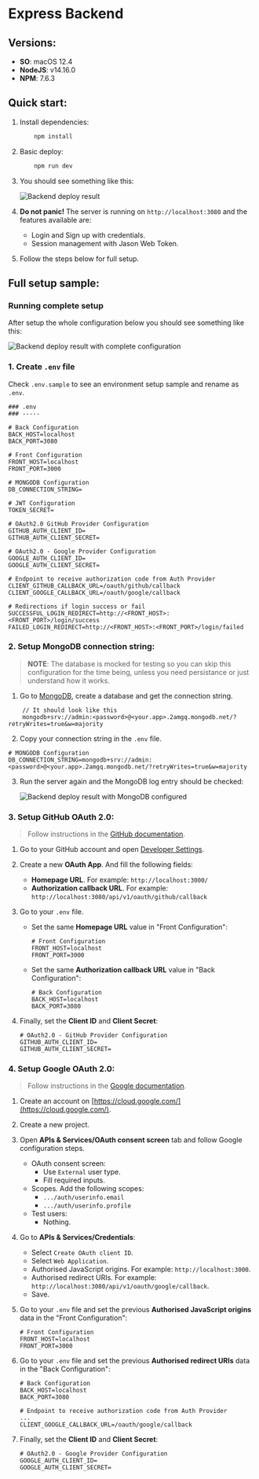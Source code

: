 # Express Backend

## Versions:
- **SO**: macOS 12.4
- **NodeJS**: v14.16.0
- **NPM**: 7.6.3


## Quick start:

1. Install dependencies:

    ```powershell
        npm install
    ```

2. Basic deploy:

    ```powershell
        npm run dev
    ```

3. You should see something like this:

    ![Backend deploy result](../assets/without-env-config.png)

4. **Do not panic!** The server is running on `http://localhost:3080` and the features available are:
    * Login and Sign up with credentials.
    * Session management with Jason Web Token.

5. Follow the steps below for full setup.

## Full setup sample:


### Running complete setup

After setup the whole configuration below you should see something like this:

![Backend deploy result with complete configuration](../assets/with-env-config.png)


### 1. Create `.env` file

Check `.env.sample` to see an environment setup sample and rename as `.env`.

```
### .env
### -----

# Back Configuration
BACK_HOST=localhost
BACK_PORT=3080

# Front Configuration
FRONT_HOST=localhost
FRONT_PORT=3000

# MONGODB Configuration
DB_CONNECTION_STRING=

# JWT Configuration
TOKEN_SECRET=

# OAuth2.0 GitHub Provider Configuration
GITHUB_AUTH_CLIENT_ID=
GITHUB_AUTH_CLIENT_SECRET=

# OAuth2.0 - Google Provider Configuration
GOOGLE_AUTH_CLIENT_ID=
GOOGLE_AUTH_CLIENT_SECRET=

# Endpoint to receive authorization code from Auth Provider
CLIENT_GITHUB_CALLBACK_URL=/oauth/github/callback
CLIENT_GOOGLE_CALLBACK_URL=/oauth/google/callback

# Redirections if login success or fail
SUCCESSFUL_LOGIN_REDIRECT=http://<FRONT_HOST>:<FRONT_PORT>/login/success
FAILED_LOGIN_REDIRECT=http://<FRONT_HOST>:<FRONT_PORT>/login/failed
```


### 2. Setup MongoDB connection string:

> **NOTE**: The database is mocked for testing so you can skip this configuration for the time being, unless you need persistance or just understand how it works.

1. Go to [MongoDB](https://www.mongodb.com/), create a database and get the connection string.

```text
    // It should look like this
    mongodb+srv://admin:<password>@<your.app>.2amgq.mongodb.net/?retryWrites=true&w=majority
```

2. Copy your connection string in the `.env` file.

```
# MONGODB Configuration
DB_CONNECTION_STRING=mongodb+srv://admin:<password>@<your.app>.2amgq.mongodb.net/?retryWrites=true&w=majority
```


3. Run the server again and the MongoDB log entry should be checked:

    ![Backend deploy result with MongoDB configured](../assets/mongodb-configured.png)



### 3. Setup GitHub OAuth 2.0:

> Follow instructions in the [GitHub documentation](https://docs.github.com/en/developers/apps/building-oauth-apps/creating-an-oauth-app).

1. Go to your GitHub account and open [Developer Settings](https://github.com/settings/developers).

2. Create a new **OAuth App**. And fill the following fields:

    * **Homepage URL**. For example: `http://localhost:3000/`
    * **Authorization callback URL**. For example: `http://localhost:3080/api/v1/oauth/github/callback`

3. Go to your `.env` file.

    * Set the same **Homepage URL** value in "Front Configuration":

        ```
        # Front Configuration
        FRONT_HOST=localhost
        FRONT_PORT=3000
        ```

    * Set the same **Authorization callback URL** value in "Back Configuration":
    
        ```
        # Back Configuration
        BACK_HOST=localhost
        BACK_PORT=3080
        ```

4. Finally, set the **Client ID** and **Client Secret**:

    ```
    # OAuth2.0 - GitHub Provider Configuration
    GITHUB_AUTH_CLIENT_ID=
    GITHUB_AUTH_CLIENT_SECRET=
    ```

### 4. Setup Google OAuth 2.0:

> Follow instructions in the [Google documentation](https://developers.google.com/identity/protocols/oauth2/javascript-implicit-flow).

1. Create an account on [https://cloud.google.com/](https://cloud.google.com/).

2. Create a new project.

3. Open **APIs & Services/OAuth consent screen** tab and follow Google configuration steps.

    * OAuth consent screen:
        * Use `External` user type.
        * Fill required inputs.
    * Scopes. Add the following scopes:
        * `.../auth/userinfo.email`
        * `.../auth/userinfo.profile`
    * Test users:
        * Nothing.
    
4. Go to **APIs & Services/Credentials**:

    * Select `Create OAuth client ID`.
    * Select `Web Application`.
    * Authorised JavaScript origins. For example: `http://localhost:3000`.
    * Authorised redirect URIs. For example: `http://localhost:3080/api/v1/oauth/google/callback`.
    * Save.

5. Go to your `.env` file and set the previous **Authorised JavaScript origins** data in the "Front Configuration":

    ```
    # Front Configuration
    FRONT_HOST=localhost
    FRONT_PORT=3000
    ```

6. Go to your `.env` file and set the previous **Authorised redirect URIs** data in the "Back Configuration":

    ```
    # Back Configuration
    BACK_HOST=localhost
    BACK_PORT=3080

    # Endpoint to receive authorization code from Auth Provider
    ...
    CLIENT_GOOGLE_CALLBACK_URL=/oauth/google/callback
    ```

7. Finally, set the **Client ID** and **Client Secret**:

    ```
    # OAuth2.0 - Google Provider Configuration
    GOOGLE_AUTH_CLIENT_ID=
    GOOGLE_AUTH_CLIENT_SECRET=
    ```


